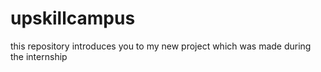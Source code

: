 # upskillcampus
this repository introduces you to my new project which was made during the internship
